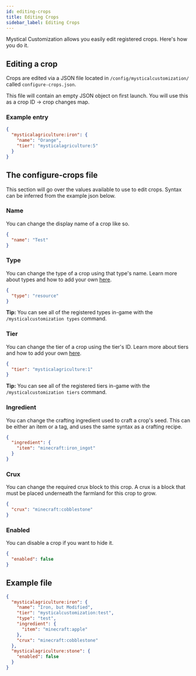 ```yaml
---
id: editing-crops
title: Editing Crops
sidebar_label: Editing Crops
---
```

Mystical Customization allows you easily edit registered crops. Here's how you do it.

## Editing a crop
Crops are edited via a JSON file located in `/config/mysticalcustomization/` called `configure-crops.json`.

This file will contain an empty JSON object on first launch. You will use this as a crop ID -> crop changes map.

### Example entry
```json
{
  "mysticalagriculture:iron": {
    "name": "Orange",
    "tier": "mysticalagriculture:5"
  }
}
```

## The configure-crops file
This section will go over the values available to use to edit crops. Syntax can be inferred from the example json below.

### Name
You can change the display name of a crop like so.
```json
{
  "name": "Test"
}
```

### Type
You can change the type of a crop using that type's name. Learn more about types and how to add your own [here](adding-types.md).
```json
{
  "type": "resource"
}
```
**Tip:** You can see all of the registered types in-game with the `/mysticalcustomization types` command.

### Tier
You can change the tier of a crop using the tier's ID. Learn more about tiers and how to add your own [here](adding-tiers.md).
```json
{
  "tier": "mysticalagriculture:1"
}
```
**Tip:** You can see all of the registered tiers in-game with the `/mysticalcustomization tiers` command.

### Ingredient
You can change the crafting ingredient used to craft a crop's seed. This can be either an item or a tag, and uses the same syntax as a crafting recipe.
```json
{
  "ingredient": {
    "item": "minecraft:iron_ingot"
  }
}
```

### Crux
You can change the required crux block to this crop. A crux is a block that must be placed underneath the farmland for this crop to grow.
```json
{
  "crux": "minecraft:cobblestone"
}
```

### Enabled
You can disable a crop if you want to hide it.
```json
{
  "enabled": false
}
```

## Example file
```json
{
  "mysticalagriculture:iron": {
    "name": "Iron, but Modified",
    "tier": "mysticalcustomization:test",
    "type": "test",
    "ingredient": {
      "item": "minecraft:apple"
    },
    "crux": "minecraft:cobblestone"
  },
  "mysticalagriculture:stone": {
    "enabled": false
  }
}
```